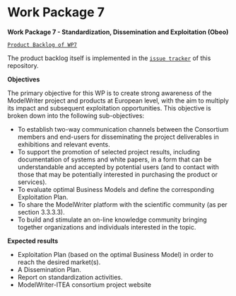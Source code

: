 Work Package 7 
===
**Work Package 7 - Standardization, Dissemination and Exploitation (Obeo)**

[`Product Backlog of WP7`](https://waffle.io/ModelWriter/WP7)

The product backlog itself is implemented in the [`issue tracker`](https://github.com/modelwriter/wp7/issues) of this repository.

**Objectives**

The primary objective for this WP is to create strong awareness of the ModelWriter project and products at European level, with the aim to multiply its impact and subsequent exploitation opportunities. This objective is broken down into the following sub-objectives:

* To establish two-way communication channels between the Consortium members and end-users for disseminating the project deliverables in exhibitions and relevant events.
* To support the promotion of selected project results, including documentation of systems and white papers, in a form that can be understandable and accepted by potential users (and to contact with those that may be potentially interested in purchasing the product or services).
* To evaluate optimal Business Models and define the corresponding Exploitation Plan.
* To share the ModelWriter platform with the scientific community (as per section 3.3.3.3).
* To build and stimulate an on-line knowledge community bringing together organizations and individuals interested in the topic.

**Expected results**

* Exploitation Plan (based on the optimal Business Model) in order to reach the desired market(s).
* A Dissemination Plan.
* Report on standardization activities. 
* ModelWriter-ITEA consortium project website





